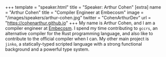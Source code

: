 +++
template = "speaker.html"
title = "Speaker: Arthur Cohen"
[extra]
  name = "Arthur Cohen"
  title = "Compiler Engineer at Embecosm"
  image = "/images/speakers/arthur-cohen.jpg"
  twitter = "CohenArthurDev"
  url = "https://cohenarthur.github.io"
+++
My name is Arthur Cohen, and I am a compiler engineer at [Embecosm](https://www.embecosm.com). I spend my time contributing to `gccrs`, an alternative compiler for the Rust programming language, and also like to contribute to the official compiler when I can. My other main project is `jinko`, a statically-typed scripted language with a strong functional background and a powerful type system.